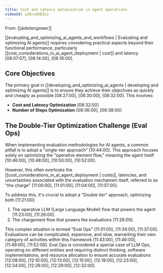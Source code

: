 ```yaml
---
title: Cost and latency optimization in agent operations
videoId: y2Drx0SDZLo
---
```


From: [[aidotengineer]] <br/> 

[[evaluating_and_optimizing_ai_agents_and_workflows | Evaluating and optimizing AI agents]] requires considering practical aspects beyond their functional performance, particularly [[cost_considerations_in_ai_agent_deployment | cost]] and latency <a class="yt-timestamp" data-t="08:07:07">[08:07:07]</a>, <a class="yt-timestamp" data-t="08:14:00">[08:14:00]</a>, <a class="yt-timestamp" data-t="08:16:00">[08:16:00]</a>.

## Core Objectives
The primary goal in [[developing_and_optimizing_ai_agents | developing and optimizing AI agents]] is to ensure they achieve their objectives as quickly and cheaply as possible <a class="yt-timestamp" data-t="08:27:00">[08:27:00]</a>, <a class="yt-timestamp" data-t="08:30:00">[08:30:00]</a>, <a class="yt-timestamp" data-t="08:32:00">[08:32:00]</a>. This involves:
*   **Cost and Latency Optimization** <a class="yt-timestamp" data-t="08:32:00">[08:32:00]</a>
*   **Number of Steps Optimization** <a class="yt-timestamp" data-t="08:36:00">[08:36:00]</a>, <a class="yt-timestamp" data-t="08:38:00">[08:38:00]</a>

## The Double-Tier Optimization Challenge (Eval Ops)
When implementing evaluation methodologies for AI agents, a common pitfall is to adopt a "single-tier approach" <a class="yt-timestamp" data-t="10:44:00">[10:44:00]</a>. This approach focuses solely on optimizing the "operative element flow," meaning the agent itself <a class="yt-timestamp" data-t="10:46:00">[10:46:00]</a>, <a class="yt-timestamp" data-t="10:48:00">[10:48:00]</a>, <a class="yt-timestamp" data-t="10:50:00">[10:50:00]</a>, <a class="yt-timestamp" data-t="10:52:00">[10:52:00]</a>.

However, this often overlooks the [[cost_considerations_in_ai_agent_deployment | costs]], latencies, and uncertainties associated with the evaluation mechanism itself, referred to as "the charge" <a class="yt-timestamp" data-t="11:00:00">[11:00:00]</a>, <a class="yt-timestamp" data-t="11:01:00">[11:01:00]</a>, <a class="yt-timestamp" data-t="11:04:00">[11:04:00]</a>, <a class="yt-timestamp" data-t="11:07:00">[11:07:00]</a>.

To address this, it's crucial to adopt a "Double tier" approach, optimizing both <a class="yt-timestamp" data-t="11:21:00">[11:21:00]</a>:
1.  The operative LLM (Large Language Model) flow that powers the agent <a class="yt-timestamp" data-t="11:23:00">[11:23:00]</a>, <a class="yt-timestamp" data-t="11:26:00">[11:26:00]</a>.
2.  The chargement flow that powers the evaluations <a class="yt-timestamp" data-t="11:28:00">[11:28:00]</a>.

This complex situation is termed "Eval Ops" <a class="yt-timestamp" data-t="11:31:00">[11:31:00]</a>, <a class="yt-timestamp" data-t="11:34:00">[11:34:00]</a>, <a class="yt-timestamp" data-t="11:37:00">[11:37:00]</a>. Evaluations can be complicated, expensive, and slow, warranting their own category of activities within this framework <a class="yt-timestamp" data-t="11:43:00">[11:43:00]</a>, <a class="yt-timestamp" data-t="11:46:00">[11:46:00]</a>, <a class="yt-timestamp" data-t="11:49:00">[11:49:00]</a>, <a class="yt-timestamp" data-t="11:52:00">[11:52:00]</a>. Eval Ops is considered a special case of LLM Ops, operating on different entities and requiring distinct thinking, software implementations, and resource allocation to ensure accurate evaluations <a class="yt-timestamp" data-t="12:08:00">[12:08:00]</a>, <a class="yt-timestamp" data-t="12:10:00">[12:10:00]</a>, <a class="yt-timestamp" data-t="12:13:00">[12:13:00]</a>, <a class="yt-timestamp" data-t="12:15:00">[12:15:00]</a>, <a class="yt-timestamp" data-t="12:19:00">[12:19:00]</a>, <a class="yt-timestamp" data-t="12:23:00">[12:23:00]</a>, <a class="yt-timestamp" data-t="12:24:00">[12:24:00]</a>, <a class="yt-timestamp" data-t="12:26:00">[12:26:00]</a>, <a class="yt-timestamp" data-t="12:29:00">[12:29:00]</a>, <a class="yt-timestamp" data-t="12:32:00">[12:32:00]</a>.
